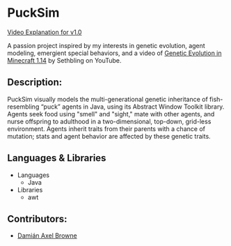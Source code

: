 # PuckSim

[Video Explanation for v1.0](https://youtu.be/AvIlGguYQxE)

A passion project inspired by my interests in genetic evolution, agent modeling, 
emergient special behaviors, and a video of [Genetic Evolution in Minecraft 1.14](https://www.youtube.com/watch?v=9aIp5DdnKwM)
by Sethbling on YouTube.

## Description:
PuckSim visually models the multi-generational genetic inheritance of fish-resembling
“puck” agents in Java, using its Abstract Window Toolkit library. Agents seek food using "smell"
and "sight," mate with other agents, and nurse offspring to adulthood in a two-dimensional,
top-down, grid-less environment. Agents inherit traits from their parents with a chance of
mutation; stats and agent behavior are affected by these genetic traits.

## Languages & Libraries
* Languages
  * Java
* Libraries
  * awt

## Contributors:
* [Damián Axel Browne](github.com/damianbrowne) 

